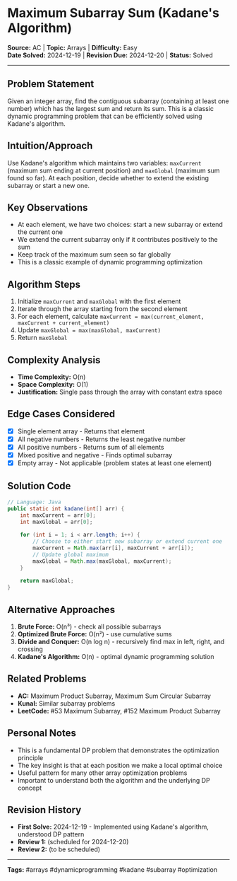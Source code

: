 # Maximum Subarray Sum (Kadane's Algorithm)

**Source:** AC | **Topic:** Arrays | **Difficulty:** Easy  
**Date Solved:** 2024-12-19 | **Revision Due:** 2024-12-20 | **Status:** Solved

---

## Problem Statement
Given an integer array, find the contiguous subarray (containing at least one number) which has the largest sum and return its sum. This is a classic dynamic programming problem that can be efficiently solved using Kadane's algorithm.

## Intuition/Approach
Use Kadane's algorithm which maintains two variables: `maxCurrent` (maximum sum ending at current position) and `maxGlobal` (maximum sum found so far). At each position, decide whether to extend the existing subarray or start a new one.

## Key Observations
- At each element, we have two choices: start a new subarray or extend the current one
- We extend the current subarray only if it contributes positively to the sum
- Keep track of the maximum sum seen so far globally
- This is a classic example of dynamic programming optimization

## Algorithm Steps
1. Initialize `maxCurrent` and `maxGlobal` with the first element
2. Iterate through the array starting from the second element
3. For each element, calculate `maxCurrent = max(current_element, maxCurrent + current_element)`
4. Update `maxGlobal = max(maxGlobal, maxCurrent)`
5. Return `maxGlobal`

## Complexity Analysis
- **Time Complexity:** O(n)
- **Space Complexity:** O(1)
- **Justification:** Single pass through the array with constant extra space

## Edge Cases Considered
- [x] Single element array - Returns that element
- [x] All negative numbers - Returns the least negative number
- [x] All positive numbers - Returns sum of all elements
- [x] Mixed positive and negative - Finds optimal subarray
- [x] Empty array - Not applicable (problem states at least one element)

## Solution Code

```java
// Language: Java
public static int kadane(int[] arr) {
    int maxCurrent = arr[0];
    int maxGlobal = arr[0];
    
    for (int i = 1; i < arr.length; i++) {
        // Choose to either start new subarray or extend current one
        maxCurrent = Math.max(arr[i], maxCurrent + arr[i]);
        // Update global maximum
        maxGlobal = Math.max(maxGlobal, maxCurrent);
    }
    
    return maxGlobal;
}
```

## Alternative Approaches
1. **Brute Force:** O(n³) - check all possible subarrays
2. **Optimized Brute Force:** O(n²) - use cumulative sums
3. **Divide and Conquer:** O(n log n) - recursively find max in left, right, and crossing
4. **Kadane's Algorithm:** O(n) - optimal dynamic programming solution

## Related Problems
- **AC:** Maximum Product Subarray, Maximum Sum Circular Subarray
- **Kunal:** Similar subarray problems
- **LeetCode:** #53 Maximum Subarray, #152 Maximum Product Subarray

## Personal Notes
- This is a fundamental DP problem that demonstrates the optimization principle
- The key insight is that at each position we make a local optimal choice
- Useful pattern for many other array optimization problems
- Important to understand both the algorithm and the underlying DP concept

## Revision History
- **First Solve:** 2024-12-19 - Implemented using Kadane's algorithm, understood DP pattern
- **Review 1:** (scheduled for 2024-12-20)
- **Review 2:** (to be scheduled)

---
**Tags:** #arrays #dynamicprogramming #kadane #subarray #optimization 